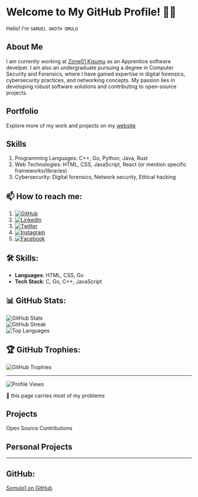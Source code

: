 # Welcome to My GitHub Profile! 👨‍💻
Hello! I'm `SAMUEL OKOTH OMULO`

## About Me

I am currently working at <a href="https://learn.zone01kisumu.ke">Zone01 Kisumu</a> as an Apprentice software develper. I am also an undergraduate pursuing a degree in Computer Security and Forensics, where I have gained expertise in digital forensics, cybersecurity practices, and networking concepts. My passion lies in developing robust software solutions and contributing to open-source projects.

## Portfolio

Explore more of my work and projects on my <a href="https://somulo1.github.io">website</a>

## Skills

   1.  Programming Languages: C++, Go, Python, Java, Rust
   2. Web Technologies: HTML, CSS, JavaScript, React (or mention specific frameworks/libraries)
   3. Cybersecurity: Digital forensics, Network security, Ethical hacking
## 📫 How to reach me:

1. [![GitHub](https://cdn.jsdelivr.net/npm/simple-icons@3.0.1/icons/github.svg)](https://github.com/somulo1)
   <img src="https://cdn.jsdelivr.net/npm/simple-icons@3.0.1/icons/github.svg" alt="GitHub" width="2" height="3"/>
2. [![LinkedIn](https://cdn.jsdelivr.net/npm/simple-icons@3.0.1/icons/linkedin.svg)](https://www.linkedin.com/in/samuel-omulo-634694261)
   <img src="https://cdn.jsdelivr.net/npm/simple-icons@3.0.1/icons/linkedin.svg" alt="LinkedIn" width="2" height="3"/>
3. [![Twitter](https://cdn.jsdelivr.net/npm/simple-icons@3.0.1/icons/twitter.svg)](https://twitter.com/@jnr_omulo)
   <img src="https://cdn.jsdelivr.net/npm/simple-icons@3.0.1/icons/twitter.svg" alt="Twitter" width="2" height="3"/>
4. [![Instagram](https://cdn.jsdelivr.net/npm/simple-icons@3.0.1/icons/instagram.svg)](https://instagram.com/your-instagram-handle)
   <img src="https://cdn.jsdelivr.net/npm/simple-icons@3.0.1/icons/instagram.svg" alt="Instagram" width="2" height="3"/>
5. [![Facebook](https://cdn.jsdelivr.net/npm/simple-icons@3.0.1/icons/facebook.svg)](https://facebook.com/omulojnr)
   <img src="https://cdn.jsdelivr.net/npm/simple-icons@3.0.1/icons/facebook.svg" alt="Facebook" width="2" height="3"/>


## 🛠️ Skills:

- **Languages**: HTML, CSS, Go
- **Tech Stack**: C, Go, C++, JavaScript

## 📊 GitHub Stats:

![GitHub Stats](https://github-readme-stats.vercel.app/api?username=somulo1&theme=synthwave&hide_border=true&include_all_commits=true&count_private=true)<br/>
![GitHub Streak](https://github-readme-streak-stats.herokuapp.com/?user=somulo1&theme=synthwave&hide_border=true)<br/>
![Top Languages](https://github-readme-stats.vercel.app/api/top-langs/?username=somulo1&theme=synthwave&hide_border=true&include_all_commits=true&count_private=true&layout=compact)

## 🏆 GitHub Trophies:

![GitHub Trophies](https://github-profile-trophy.vercel.app/?username=somulo1&theme=radical&no-frame=false&no-bg=true&margin-w=4)

---

![Profile Views](https://visitcount.itsvg.in/api?id=somulo1&icon=0&color=0)

<!-- Proudly created with GPRM (https://gprm.itsvg.in/) -->

🔭 this page carries most of my problems

## Projects
Open Source Contributions

## Personal Projects

---


## GitHub:

[Somulo1 on GitHub](https://github.com/somulo1) 
